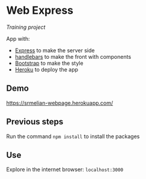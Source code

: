 # Web Express
*Training project*

App with:
- [Express](http://expressjs.com/es/) to make the server side
- [handlebars](http://handlebarsjs.com/) to make the front with components
- [Bootstrap](https://getbootstrap.com/) to make the style
- [Heroku](https://www.heroku.com/) to deploy the app

## Demo
https://srmelian-webpage.herokuapp.com/

## Previous steps
Run the command ```npm install``` to install the packages

## Use
Explore in the internet browser: ```localhost:3000```